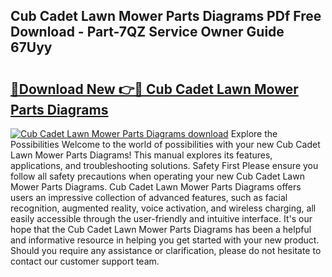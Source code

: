 ## Cub Cadet Lawn Mower Parts Diagrams PDf Free Download - Part-7QZ Service Owner Guide 67Uyy

# <h2><a href="http://dfljpp0.blite.top/?on=Cub+Cadet+Lawn+Mower+Parts+Diagrams">🔗Download New 👉🔴 Cub Cadet Lawn Mower Parts Diagrams</a></h2>

[![Cub Cadet Lawn Mower Parts Diagrams download](https://i.imgur.com/lujVjoI.png)](http://dfljpp0.blite.top/?on=Cub+Cadet+Lawn+Mower+Parts+Diagrams)
Explore the Possibilities Welcome to the world of possibilities with your new Cub Cadet Lawn Mower Parts Diagrams! This manual explores its features, applications, and troubleshooting solutions. Safety First Please ensure you follow all safety precautions when operating your new Cub Cadet Lawn Mower Parts Diagrams. Cub Cadet Lawn Mower Parts Diagrams offers users an impressive collection of advanced features, such as facial recognition, augmented reality, voice activation, and wireless charging, all easily accessible through the user-friendly and intuitive interface. It's our hope that the Cub Cadet Lawn Mower Parts Diagrams has been a helpful and informative resource in helping you get started with your new product. Should you require any assistance or clarification, please do not hesitate to contact our customer support team.
